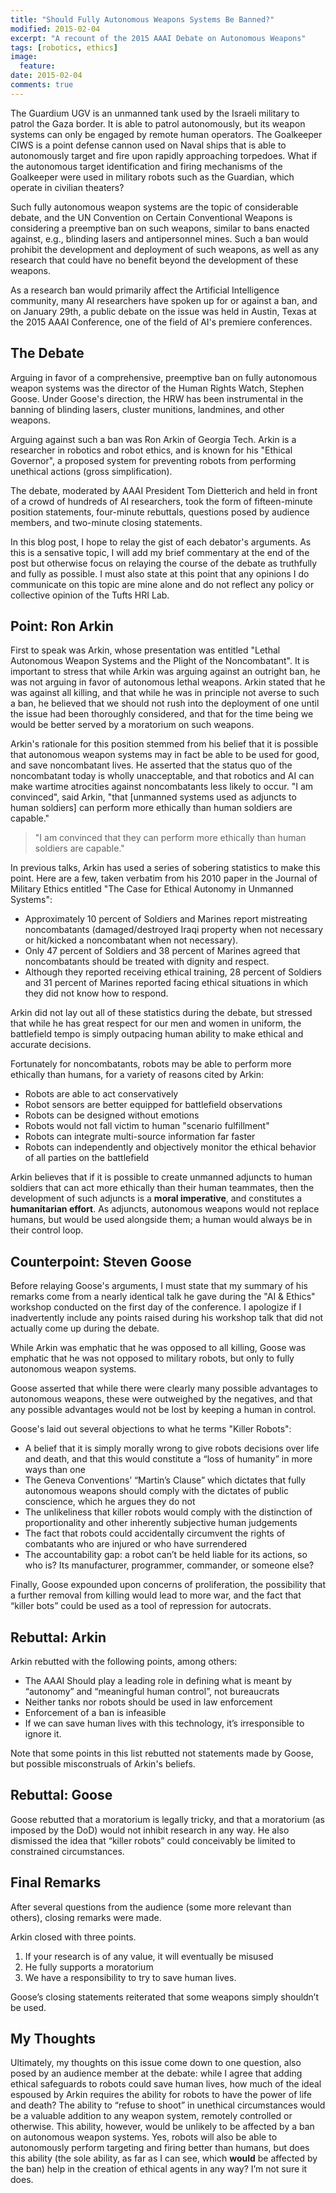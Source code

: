 ```yaml
---
title: "Should Fully Autonomous Weapons Systems Be Banned?"
modified: 2015-02-04
excerpt: "A recount of the 2015 AAAI Debate on Autonomous Weapons"
tags: [robotics, ethics]
image:
  feature:
date: 2015-02-04
comments: true
---
```


The Guardium UGV is an unmanned tank used by the Israeli military to
patrol the Gaza border. It is able to patrol autonomously, but its
weapon systems can only be engaged by remote human operators. 
The Goalkeeper CIWS is a point defense cannon used on Naval ships that
is able to autonomously target and fire upon rapidly approaching
torpedoes. 
What if the autonomous target identification and firing mechanisms of
the Goalkeeper were used in military robots such as the Guardian,
which operate in civilian theaters? 

Such fully autonomous weapon systems are the topic of considerable
debate, and the UN Convention on Certain Conventional Weapons is
considering a preemptive ban on such weapons, similar to bans
enacted against, e.g., blinding lasers and antipersonnel mines. Such a
ban would prohibit the development and deployment of such weapons, as
well as any research that could have no benefit beyond the development
of these weapons.

As a research ban would primarily affect the Artificial
Intelligence community, many AI researchers have spoken up for or
against a ban, and on January 29th, a public debate on the issue
was held in Austin, Texas at the 2015 AAAI Conference, one of the
field of AI's premiere conferences.

## The Debate ##

Arguing in favor of a comprehensive, preemptive ban on fully
autonomous weapon systems was the director of the Human Rights Watch,
Stephen Goose. Under Goose's direction, the HRW has been instrumental
in the banning of blinding lasers, cluster munitions, landmines, and
other weapons.  

Arguing against such a ban was Ron Arkin of Georgia Tech. Arkin is a
researcher in robotics and robot ethics, and is known for his "Ethical
Governor", a proposed system for preventing robots from performing
unethical actions (gross simplification).  

The debate, moderated by AAAI President Tom Dietterich and held in
front of a crowd of hundreds of AI researchers, took the form of
fifteen-minute position statements, four-minute rebuttals, questions
posed by audience members, and two-minute closing statements. 

In this blog post, I hope to relay the gist of each debator's arguments. As
this is a sensative topic, I will add my brief commentary at the end
of the post but otherwise focus on relaying the course of the debate
as truthfully and fully as possible. I must also state at this point
that any opinions I do communicate on this topic are mine alone and do
not reflect any policy or collective opinion of the Tufts HRI Lab.

## Point: Ron Arkin ##

First to speak was Arkin, whose presentation was entitled "Lethal
Autonomous Weapon Systems and the Plight of the Noncombatant". It is
important to stress that while Arkin was arguing against an outright
ban, he was not arguing in favor of autonomous lethal weapons. Arkin
stated that he was against all killing, and that while he was in
principle not averse to such a ban, he believed that we should not
rush into the deployment of one until the issue had been
thoroughly considered, and that for the time being we would be better
served by a moratorium on such weapons.  

Arkin's rationale for this position stemmed from his belief that it is
possible that autonomous weapon systems may in fact be able to be used
for good, and save noncombatant lives. He asserted that the status quo
of the noncombatant today is wholly unacceptable, and that robotics
and AI can make wartime atrocities against noncombatants less likely
to occur. "I am convinced", said Arkin, "that [unmanned systems used
as adjuncts to human soldiers] can perform more ethically than human
soldiers are capable." 

> "I am convinced that they can perform more ethically than human
>  soldiers are capable."

In previous talks, Arkin has used a series of sobering statistics to
make this point. Here are a few, taken verbatim from his 2010 paper in
the Journal of Military Ethics entitled "The Case for Ethical Autonomy
in Unmanned Systems": 

* Approximately 10 percent of Soldiers and Marines report mistreating
  noncombatants (damaged/destroyed Iraqi property when not necessary or
  hit/kicked a noncombatant when not necessary). 
* Only 47 percent of Soldiers and 38 percent of Marines agreed that
  noncombatants should be treated with dignity and respect. 
* Although they reported receiving ethical training, 28 percent of
  Soldiers and 31 percent of Marines reported facing ethical
  situations in which they did not know how to respond. 

Arkin did not lay out all of these statistics during the debate, but
stressed that while he has great respect for our men and women in
uniform, the battlefield tempo is simply outpacing human ability to
make ethical and accurate decisions. 

Fortunately for noncombatants, robots may be able to perform more
ethically than humans, for a variety of reasons cited by Arkin:

* Robots are able to act conservatively
* Robot sensors are better equipped for battlefield observations
* Robots can be designed without emotions
* Robots would not fall victim to human "scenario fulfillment"
* Robots can integrate multi-source information far faster
* Robots can independently and objectively monitor the ethical
  behavior of all parties on the battlefield 

Arkin believes that if it is possible to create unmanned adjuncts to
human soldiers that can act more ethically than their human teammates,
then the development of such adjuncts is a **moral imperative**, and
constitutes a **humanitarian effort**. As adjuncts, autonomous weapons would not replace
humans, but would be used alongside them; a human would always be in
their control loop.  

## Counterpoint: Steven Goose ##

Before relaying Goose's arguments, I must state that my summary of his
remarks come from a nearly identical talk he gave during the "AI &
Ethics" workshop conducted on the first day of the conference. I
apologize if I inadvertently include any points raised during his
workshop talk that did not actually come up during the debate.

While Arkin was emphatic that he was opposed to all killing, Goose was
emphatic that he was not opposed to military robots, but only to fully
autonomous weapon systems. 

Goose asserted that while there were clearly many possible advantages
to autonomous weapons, these were outweighed by the negatives, and
that any possible advantages would not be lost by keeping a human in
control. 

Goose's laid out several objections to what he terms "Killer Robots":

* A belief that it is simply morally wrong to give robots decisions
  over life and death, and that this would constitute a “loss of
  humanity” in more ways than one
* The Geneva Conventions’ “Martin’s Clause” which dictates that fully
  autonomous weapons should comply with the dictates of public
  conscience, which he argues they do not
* The unlikeliness that killer robots would comply with the
  distinction of proportionality and other inherently subjective human
  judgements
* The fact that robots could accidentally circumvent the rights of
  combatants who are injured or who have surrendered
* The accountability gap: a robot can’t be held liable for its
  actions, so who is? Its manufacturer, programmer, commander, or
  someone else?

Finally, Goose expounded upon concerns of proliferation, the
possibility that a further removal from killing would lead to more
war, and the fact that “killer bots” could be used as a tool of
repression for autocrats. 

## Rebuttal: Arkin ##
Arkin rebutted with the following points, among others:

* The AAAI Should play a leading role in defining what is meant by
  “autonomy” and “meaningful human control”, not bureaucrats 
* Neither tanks nor robots should be used in law enforcement
* Enforcement of a ban is infeasible
* If we can save human lives with this technology, it’s irresponsible to ignore it.

Note that some points in this list rebutted not statements made
by Goose, but possible misconstruals of Arkin's beliefs.

## Rebuttal: Goose ##
Goose rebutted that a moratorium is legally tricky, and that a
moratorium (as imposed by the DoD) would not inhibit research in any
way. He also dismissed the idea that “killer robots” could conceivably
be limited to constrained circumstances. 

## Final Remarks ##
After several questions from the audience (some more relevant than
others), closing remarks were made.  

Arkin closed with three points. 

1. If your research is of any value, it will eventually be misused
2. He fully supports a moratorium
3. We have a responsibility to try to save human lives. 

Goose’s closing statements reiterated that some weapons simply
shouldn’t be used. 

## My Thoughts ##
Ultimately, my thoughts on this issue come down to one question, also posed
by an audience member at the debate: while I agree that adding ethical safeguards to
robots could save human lives, how much of the ideal espoused by Arkin
requires the ability for robots to have the power of life and death?
The ability to “refuse to shoot” in unethical circumstances would be a
valuable addition to any weapon system, remotely controlled or
otherwise. This ability, however, would be unlikely to be affected by
a ban on autonomous weapon systems. Yes, robots will also be able to
autonomously perform targeting and firing better than humans, but does
this ability (the sole ability, as far as I can see, which **would**
be affected by the ban) help in the creation of ethical agents in any
way? I’m not sure it does. 
